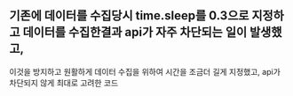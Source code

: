 

## 기존에 데이터를 수집당시 time.sleep를 0.3으로 지정하고 데이터를 수집한결과 api가 자주 차단되는 일이 발생했고,
이것을 방지하고 원활하게 데이터 수집을 위하여 시간을 조금더 길게 지정했고, api가 차단되지 않게 최대로 고려한 코드 

